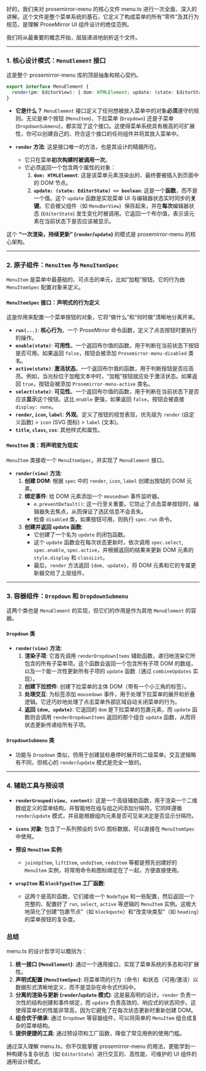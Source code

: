 好的，我们来对 prosemirror-menu 的核心文件 menu.ts 进行一次全面、深入的讲解。这个文件是整个菜单系统的基石，它定义了构成菜单的所有“零件”及其行为规范，是理解 ProseMirror UI 组件设计的绝佳范例。

我们将从最重要的概念开始，层层递进地剖析这个文件。

---

### 1. 核心设计模式：`MenuElement` 接口

这是整个 prosemirror-menu 库的顶层抽象和核心契约。

```typescript
export interface MenuElement {
  render(pm: EditorView): { dom: HTMLElement; update: (state: EditorState) => boolean }
}
```

- **它是什么？** `MenuElement` 接口定义了任何想被放入菜单中的对象**必须**遵守的规则。无论是单个按钮 (`MenuItem`)、下拉菜单 (`Dropdown`) 还是子菜单 (`DropdownSubmenu`)，都实现了这个接口。这使得菜单系统具有极高的可扩展性，你可以创建自己的、符合这个接口的任何组件并将其放入菜单中。

- **`render` 方法**: 这是接口唯一的方法，也是其设计的精髓所在。
  - 它只在菜单**初次构建时被调用一次**。
  - 它必须返回一个包含两个属性的对象：
    1.  **`dom: HTMLElement`**: 这是该菜单元素渲染出的、最终要被插入到页面中的 DOM 节点。
    2.  **`update: (state: EditorState) => boolean`**: 这是一个**函数**，而不是一个值。这个 `update` 函数是实现菜单 UI 与编辑器状态实时同步的**关键**。它会被父组件（如 `MenuBarView`）保存起来，并在**每次**编辑器状态 (`EditorState`) 发生变化时被调用。它返回一个布尔值，表示该元素在当前状态下是否应该被显示。

这个 **“一次渲染，持续更新” (`render`/`update`)** 的模式是 prosemirror-menu 的核心架构。

---

### 2. 原子组件：`MenuItem` 与 `MenuItemSpec`

`MenuItem` 是菜单中最基础的、可点击的单元，比如“加粗”按钮。它的行为由 `MenuItemSpec` 配置对象来定义。

#### `MenuItemSpec` 接口：声明式的行为定义

这是你用来配置一个菜单按钮的对象，它将“做什么”和“何时做”清晰地分离开来。

- **`run(...)`**: **核心行为**。一个 ProseMirror 命令函数，定义了点击按钮时要执行的操作。
- **`enable(state)`**: **可用性**。一个返回布尔值的函数，用于判断在当前状态下按钮是否可用。如果返回 `false`，按钮会被添加 `Prosemirror-menu-disabled` 类名。
- **`active(state)`**: **激活状态**。一个返回布尔值的函数，用于判断按钮是否应高亮。例如，当光标位于加粗文本中时，“加粗”按钮就应处于激活状态。如果返回 `true`，按钮会被添加 `Prosemirror-menu-active` 类名。
- **`select(state)`**: **可见性**。一个返回布尔值的函数，用于判断在当前状态下是否应该**显示**这个按钮。这比 `enable` 更强，如果返回 `false`，按钮会被直接 `display: none`。
- **`render`, `icon`, `label`**: **外观**。定义了按钮的视觉表现，优先级为 `render` (自定义函数) > `icon` (SVG 图标) > `label` (文本)。
- **`title`, `class`, `css`**: 其他样式和属性。

#### `MenuItem` 类：将声明变为现实

`MenuItem` 类接收一个 `MenuItemSpec`，并实现了 `MenuElement` 接口。

- **`render(view)` 方法**:
  1.  **创建 DOM**: 根据 `spec` 中的 `render`, `icon`, `label` 创建出按钮的 DOM 元素。
  2.  **绑定事件**: 给 DOM 元素添加一个 `mousedown` 事件监听器。
      - `e.preventDefault()`: 这一行至关重要。它防止了点击菜单按钮时，编辑器失去焦点，从而保证了选区信息不会丢失。
      - 检查 `disabled` 类，如果按钮可用，则执行 `spec.run` 命令。
  3.  **创建并返回 `update` 函数**:
      - 它创建了一个名为 `update` 的闭包函数。
      - 这个 `update` 函数会在每次状态更新时，依次调用 `spec.select`, `spec.enable`, `spec.active`，并根据返回的结果来更新 DOM 元素的 `style.display` 和 `classList`。
      - 最后，`render` 方法返回 `{dom, update}`，将 DOM 元素和它的专属更新器交给了上层组件。

---

### 3. 容器组件：`Dropdown` 和 `DropdownSubmenu`

这两个类也是 `MenuElement` 的实现，但它们的作用是作为其他 `MenuElement` 的容器。

#### `Dropdown` 类

- **`render(view)` 方法**:
  1.  **渲染子项**: 它首先调用 `renderDropdownItems` 辅助函数，递归地渲染它所包含的所有子菜单项。这个函数会返回一个包含所有子项 DOM 的数组，以及一个能一次性更新所有子项的 `update` 函数（通过 `combineUpdates` 实现）。
  2.  **创建下拉控件**: 创建下拉菜单的主体 DOM（带有一个小三角的标签）。
  3.  **处理交互**: 为标签添加 `mousedown` 事件，用于处理下拉菜单的展开和折叠逻辑。它还巧妙地处理了点击菜单外部区域自动关闭菜单的行为。
  4.  **返回 `{dom, update}`**: 它返回的 `dom` 是下拉菜单的包裹元素，而 `update` 函数则会调用 `renderDropdownItems` 返回的那个组合 `update` 函数，从而将状态更新传递给所有子项。

#### `DropdownSubmenu` 类

- 功能与 `Dropdown` 类似，但用于创建鼠标悬停时展开的二级菜单。交互逻辑略有不同，但核心的 `render`/`update` 模式是完全一致的。

---

### 4. 辅助工具与预设项

- **`renderGrouped(view, content)`**: 这是一个高级辅助函数，用于渲染一个二维数组定义的菜单结构，并智能地在组与组之间添加分隔符。它同样遵循 `render`/`update` 模式，并且能根据组内元素是否可见来决定是否显示分隔符。

- **`icons` 对象**: 包含了一系列预设的 SVG 图标数据，可以直接在 `MenuItemSpec` 中使用。

- **预设 `MenuItem` 实例**:

  - `joinUpItem`, `liftItem`, `undoItem`, `redoItem` 等都是预先创建好的 `MenuItem` 实例，将常用命令和图标绑定在了一起，方便直接使用。

- **`wrapItem` 和 `blockTypeItem` 工厂函数**:
  - 这两个是高阶函数，它们接收一个 `NodeType` 和一些配置，然后返回一个完整的、配置好了 `run`, `select`, `active` 等逻辑的 `MenuItem` 实例。这极大地简化了创建“包裹节点”（如 `blockquote`）和“改变块类型”（如 `heading`）的菜单按钮的复杂度。

### 总结

menu.ts 的设计哲学可以概括为：

1.  **统一接口 (`MenuElement`)**: 通过一个通用接口，实现了菜单系统的多态和可扩展性。
2.  **声明式配置 (`MenuItemSpec`)**: 将菜单项的行为（命令）和状态（可用/激活）以数据形式清晰地定义，而不是混杂在命令式代码中。
3.  **分离的渲染与更新 (`render`/`update` 模式)**: 这是最高明的设计。`render` 负责一次性的结构创建和事件绑定，而 `update` 负责高效的、响应式的状态同步。这使得菜单栏的性能非常高，因为它避免了在每次状态更新时重新创建 DOM。
4.  **组合优于继承**: 通过 `Dropdown` 等容器组件，可以将简单的 `MenuItem` 组合成复杂的菜单结构。
5.  **提供便捷的工具**: 通过预设项和工厂函数，降低了常见用例的使用门槛。

通过深入理解 menu.ts，你不仅能掌握 prosemirror-menu 的用法，更能学到一种构建与复杂状态（如 `EditorState`）进行交互的、高性能、可维护的 UI 组件的通用设计模式。
